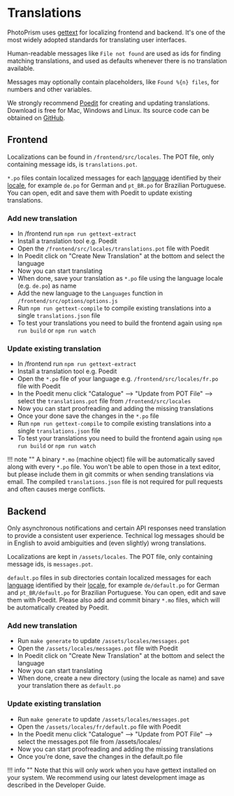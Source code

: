 # Translations

PhotoPrism uses [gettext](https://en.wikipedia.org/wiki/Gettext) for localizing frontend and backend.
It's one of the most widely adopted standards for translating user interfaces.
 
Human-readable messages like `File not found` are used as ids for finding matching translations, 
and used as defaults whenever there is no translation available.

Messages may optionally contain placeholders, like `Found %{n} files`, for numbers and 
other variables.

We strongly recommend [Poedit](https://poedit.net/download) for creating and updating translations.
Download is free for Mac, Windows and Linux.
Its source code can be obtained on [GitHub](https://github.com/vslavik/poedit).

## Frontend ##

Localizations can be found in `/frontend/src/locales`. The POT file, only containing message ids, 
is `translations.pot`.

`*.po` files contain localized messages for each 
[language](https://www.gnu.org/software/gettext/manual/html_node/Usual-Language-Codes.html)
identified by their [locale](https://www.gnu.org/software/gettext/manual/html_node/Locale-Names.html), 
for example `de.po` for German and `pt_BR.po` for Brazilian Portuguese.
You can open, edit and save them with Poedit to update existing translations.

### Add new translation ###
- In /frontend run `npm run gettext-extract`
- Install a translation tool e.g. Poedit
- Open the `/frontend/src/locales/translations.pot` file with Poedit
- In Poedit click on "Create New Translation" at the bottom and select the language
- Now you can start translating
- When done, save your translation as `*.po` file using the language locale (e.g. `de.po`) as name
- Add the new language to the `Languages` function in  `/frontend/src/options/options.js`
- Run `npm run gettext-compile` to compile existing translations into a single `translations.json` file
- To test your translations you need to build the frontend again using `npm run build` or `npm run watch`


### Update existing translation ###
- In /frontend run `npm run gettext-extract`
- Install a translation tool e.g. Poedit
- Open the `*.po` file of your language e.g. `/frontend/src/locales/fr.po` file with Poedit
- In the Poedit menu click "Catalogue" --> "Update from POT File" --> select the `translations.pot` file from `/frontend/src/locales`
- Now you can start proofreading and adding the missing translations
- Once your done save the changes in the `*.po` file
- Run `npm run gettext-compile` to compile existing translations into a single `translations.json` file
- To test your translations you need to build the frontend again using `npm run build` or `npm run watch`

!!! note ""
    A binary `*.mo` (machine object) file will be automatically saved along with every `*.po` file. 
    You won't be able to open those in a text editor, but please include them in git commits or when sending
    translations via email. The compiled `translations.json` file is not required for pull requests 
    and often causes merge conflicts.
    
## Backend ##

Only asynchronous notifications and certain API responses need translation to provide a 
consistent user experience.
Technical log messages should be in English to avoid ambiguities and (even slightly) wrong translations. 

Localizations are kept in `/assets/locales`. The POT file, only containing message ids, is `messages.pot`.

`default.po` files in sub directories contain localized messages for each 
[language](https://www.gnu.org/software/gettext/manual/html_node/Usual-Language-Codes.html)
identified by their [locale](https://www.gnu.org/software/gettext/manual/html_node/Locale-Names.html), 
for example `de/default.po` for German and `pt_BR/default.po` for Brazilian Portuguese. 
You can open, edit and save them with Poedit. Please also add and commit binary `*.mo` files, 
which will be automatically created by Poedit.


### Add new translation ###
- Run `make generate` to update `/assets/locales/messages.pot`
- Open the `/assets/locales/messages.pot` file with Poedit
- In Poedit click on "Create New Translation" at the bottom and select the language
- Now you can start translating
- When done, create a new directory (using the locale as name) and save your translation there as `default.po`

### Update existing translation ###
- Run `make generate` to update `/assets/locales/messages.pot`
- Open the `/assets/locales/fr/default.po` file with Poedit
- In the Poedit menu click "Catalogue" --> "Update from POT File" --> select the messages.pot file from /assets/locales/
- Now you can start proofreading and adding the missing translations
- Once you're done, save the changes in the default.po file

!!! info ""
    Note that this will only work when you have gettext installed on your system.
    We recommend using our latest development image as described in the Developer Guide.


